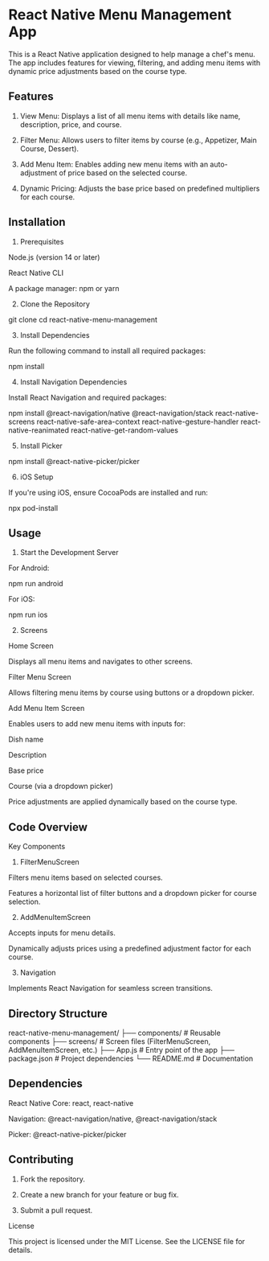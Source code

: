
# React Native Menu Management App

This is a React Native application designed to help manage a chef's menu. The app includes features for viewing, filtering, and adding menu items with dynamic price adjustments based on the course type.




## Features

1. View Menu: Displays a list of all menu items with details like name, description, price, and course.


2. Filter Menu: Allows users to filter items by course (e.g., Appetizer, Main Course, Dessert).


3. Add Menu Item: Enables adding new menu items with an auto-adjustment of price based on the selected course.


4. Dynamic Pricing: Adjusts the base price based on predefined multipliers for each course.




## Installation

1. Prerequisites

Node.js (version 14 or later)

React Native CLI

A package manager: npm or yarn


2. Clone the Repository

git clone <repository-url>
cd react-native-menu-management

3. Install Dependencies

Run the following command to install all required packages:

npm install

4. Install Navigation Dependencies

Install React Navigation and required packages:

npm install @react-navigation/native @react-navigation/stack react-native-screens react-native-safe-area-context react-native-gesture-handler react-native-reanimated react-native-get-random-values

5. Install Picker

npm install @react-native-picker/picker

6. iOS Setup

If you're using iOS, ensure CocoaPods are installed and run:

npx pod-install




## Usage

1. Start the Development Server

For Android:

npm run android

For iOS:

npm run ios

2. Screens

Home Screen

Displays all menu items and navigates to other screens.

Filter Menu Screen

Allows filtering menu items by course using buttons or a dropdown picker.

Add Menu Item Screen

Enables users to add new menu items with inputs for:

Dish name

Description

Base price

Course (via a dropdown picker)


Price adjustments are applied dynamically based on the course type.



## Code Overview

Key Components

1. FilterMenuScreen

Filters menu items based on selected courses.

Features a horizontal list of filter buttons and a dropdown picker for course selection.



2. AddMenuItemScreen

Accepts inputs for menu details.

Dynamically adjusts prices using a predefined adjustment factor for each course.



3. Navigation

Implements React Navigation for seamless screen transitions.




## Directory Structure

react-native-menu-management/
├── components/        # Reusable components
├── screens/           # Screen files (FilterMenuScreen, AddMenuItemScreen, etc.)
├── App.js             # Entry point of the app
├── package.json       # Project dependencies
└── README.md          # Documentation



## Dependencies

React Native Core: react, react-native

Navigation: @react-navigation/native, @react-navigation/stack

Picker: @react-native-picker/picker




## Contributing

1. Fork the repository.


2. Create a new branch for your feature or bug fix.


3. Submit a pull request.




License

This project is licensed under the MIT License. See the LICENSE file for details.




